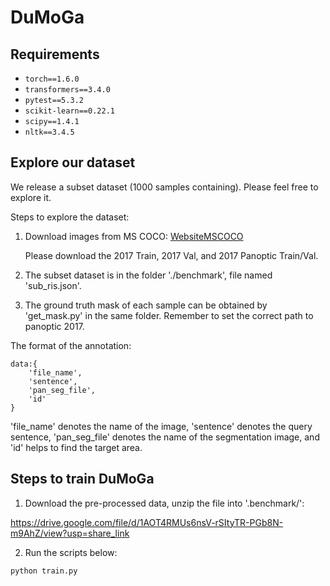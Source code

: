 # DuMoGa

## Requirements
* `torch==1.6.0`
* `transformers==3.4.0`
* `pytest==5.3.2`
* `scikit-learn==0.22.1`
* `scipy==1.4.1`
* `nltk==3.4.5`

## Explore our dataset
We release a subset dataset (1000 samples containing). Please feel free to explore it.

Steps to explore the dataset:

1. Download images from MS COCO:   [WebsiteMSCOCO](https://cocodataset.org/#download)

    Please download the 2017 Train, 2017 Val, and 2017 Panoptic Train/Val.

2. The subset dataset is in the folder './benchmark', file named 'sub_ris.json'.

3. The ground truth mask of each sample can be obtained by 'get_mask.py' in the same folder. Remember to set the correct path to panoptic 2017.

The format of the annotation:

```
data:{
    'file_name',
    'sentence',
    'pan_seg_file',
    'id'
}
```
'file_name' denotes the name of the image, 'sentence' denotes the query sentence, 'pan_seg_file' denotes the name of the segmentation image, and 'id' helps to find the target area.


## Steps to train DuMoGa
1. Download the pre-processed data, unzip the file into '.benchmark/':

https://drive.google.com/file/d/1AOT4RMUs6nsV-rSItyTR-PGb8N-m9AhZ/view?usp=share_link

2. Run the scripts below:
```bash
python train.py
